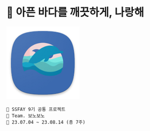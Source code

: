 # 🌊 아픈 바다를 깨끗하게, 나랑해

![Header](./assets/ic_launcher.png)

```
📢 SSFAY 9기 공통 프로젝트
📢 Team. 보노보노
📢 23.07.04 ~ 23.08.14 (총 7주)
```

<br/>